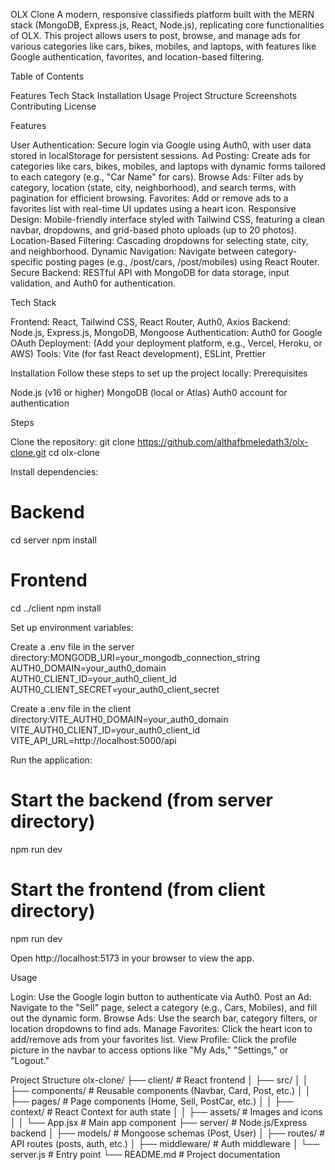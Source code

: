 OLX Clone
A modern, responsive classifieds platform built with the MERN stack (MongoDB, Express.js, React, Node.js), replicating core functionalities of OLX. This project allows users to post, browse, and manage ads for various categories like cars, bikes, mobiles, and laptops, with features like Google authentication, favorites, and location-based filtering.

Table of Contents

Features
Tech Stack
Installation
Usage
Project Structure
Screenshots
Contributing
License

Features

User Authentication: Secure login via Google using Auth0, with user data stored in localStorage for persistent sessions.
Ad Posting: Create ads for categories like cars, bikes, mobiles, and laptops with dynamic forms tailored to each category (e.g., "Car Name" for cars).
Browse Ads: Filter ads by category, location (state, city, neighborhood), and search terms, with pagination for efficient browsing.
Favorites: Add or remove ads to a favorites list with real-time UI updates using a heart icon.
Responsive Design: Mobile-friendly interface styled with Tailwind CSS, featuring a clean navbar, dropdowns, and grid-based photo uploads (up to 20 photos).
Location-Based Filtering: Cascading dropdowns for selecting state, city, and neighborhood.
Dynamic Navigation: Navigate between category-specific posting pages (e.g., /post/cars, /post/mobiles) using React Router.
Secure Backend: RESTful API with MongoDB for data storage, input validation, and Auth0 for authentication.

Tech Stack

Frontend: React, Tailwind CSS, React Router, Auth0, Axios
Backend: Node.js, Express.js, MongoDB, Mongoose
Authentication: Auth0 for Google OAuth
Deployment: (Add your deployment platform, e.g., Vercel, Heroku, or AWS)
Tools: Vite (for fast React development), ESLint, Prettier

Installation
Follow these steps to set up the project locally:
Prerequisites

Node.js (v16 or higher)
MongoDB (local or Atlas)
Auth0 account for authentication

Steps

Clone the repository:
git clone https://github.com/althafbmeledath3/olx-clone.git
cd olx-clone


Install dependencies:
# Backend
cd server
npm install

# Frontend
cd ../client
npm install


Set up environment variables:

Create a .env file in the server directory:MONGODB_URI=your_mongodb_connection_string
AUTH0_DOMAIN=your_auth0_domain
AUTH0_CLIENT_ID=your_auth0_client_id
AUTH0_CLIENT_SECRET=your_auth0_client_secret


Create a .env file in the client directory:VITE_AUTH0_DOMAIN=your_auth0_domain
VITE_AUTH0_CLIENT_ID=your_auth0_client_id
VITE_API_URL=http://localhost:5000/api




Run the application:
# Start the backend (from server directory)
npm run dev

# Start the frontend (from client directory)
npm run dev


Open http://localhost:5173 in your browser to view the app.


Usage

Login: Use the Google login button to authenticate via Auth0.
Post an Ad: Navigate to the "Sell" page, select a category (e.g., Cars, Mobiles), and fill out the dynamic form.
Browse Ads: Use the search bar, category filters, or location dropdowns to find ads.
Manage Favorites: Click the heart icon to add/remove ads from your favorites list.
View Profile: Click the profile picture in the navbar to access options like "My Ads," "Settings," or "Logout."

Project Structure
olx-clone/
├── client/                 # React frontend
│   ├── src/
│   │   ├── components/     # Reusable components (Navbar, Card, Post, etc.)
│   │   ├── pages/          # Page components (Home, Sell, PostCar, etc.)
│   │   ├── context/        # React Context for auth state
│   │   ├── assets/         # Images and icons
│   │   └── App.jsx         # Main app component
├── server/                 # Node.js/Express backend
│   ├── models/             # Mongoose schemas (Post, User)
│   ├── routes/             # API routes (posts, auth, etc.)
│   ├── middleware/         # Auth middleware
│   └── server.js           # Entry point
└── README.md               # Project documentation







